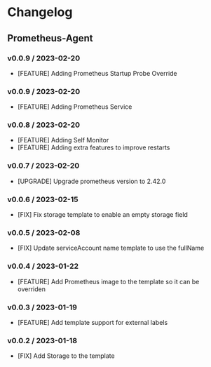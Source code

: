 # Changelog

## Prometheus-Agent

### v0.0.9 / 2023-02-20
* [FEATURE] Adding Prometheus Startup Probe Override

### v0.0.9 / 2023-02-20
* [FEATURE] Adding Prometheus Service

### v0.0.8 / 2023-02-20

* [FEATURE] Adding Self Monitor
* [FEATURE] Adding extra features to improve restarts

### v0.0.7 / 2023-02-20

* [UPGRADE] Upgrade prometheus version to 2.42.0

### v0.0.6 / 2023-02-15

* [FIX] Fix storage template to enable an empty storage field    

### v0.0.5 / 2023-02-08

* [FIX] Update serviceAccount name template to use the fullName

### v0.0.4 / 2023-01-22

* [FEATURE] Add Prometheus image to the template so it can be overriden

### v0.0.3 / 2023-01-19

* [FEATURE] Add template support for external labels 

### v0.0.2 / 2023-01-18
 
* [FIX] Add Storage to the template